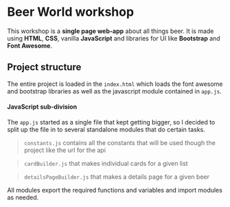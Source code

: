 # Beer World workshop
This workshop is a **single page web-app** about all things beer. It is made using **HTML**, **CSS**, vanilla **JavaScript** and libraries for UI like **Bootstrap** and **Font Awesome**.
## Project structure
The entire project is loaded in the `index.html` which loads the font awesome and bootstrap libraries as well as the javascript module contained in `app.js`.
#### JavaScript sub-division
The `app.js` started as a single file that kept getting bigger, so I decided to split up the file in to several standalone modules that do certain tasks. 

> `constants.js` contains all the constants that will be used though the project like the url for the api

> `cardBuilder.js` that makes individual cards for a given list

> `detailsPageBuilder.js` that makes a details page for a given beer

All modules export the required functions and variables and import modules as needed.